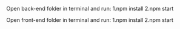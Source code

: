
Open back-end folder in terminal and run:
1.npm install
2.npm start

Open front-end folder in terminal and run:
1.npm install
2.npm start
